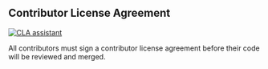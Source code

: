 ## Contributor License Agreement

[![CLA assistant](https://cla-assistant.io/readme/badge/pzduniak/unipdf)](https://cla-assistant.io/pzduniak/unipdf)

All contributors must sign a contributor license agreement before their code will be reviewed and merged.

